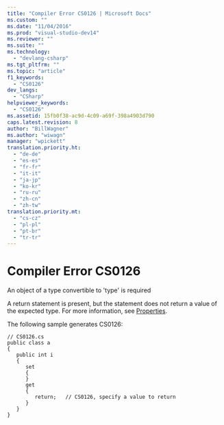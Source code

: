```yaml
---
title: "Compiler Error CS0126 | Microsoft Docs"
ms.custom: ""
ms.date: "11/04/2016"
ms.prod: "visual-studio-dev14"
ms.reviewer: ""
ms.suite: ""
ms.technology: 
  - "devlang-csharp"
ms.tgt_pltfrm: ""
ms.topic: "article"
f1_keywords: 
  - "CS0126"
dev_langs: 
  - "CSharp"
helpviewer_keywords: 
  - "CS0126"
ms.assetid: 15fb0f38-ac9d-4c09-a69f-398a4903d790
caps.latest.revision: 8
author: "BillWagner"
ms.author: "wiwagn"
manager: "wpickett"
translation.priority.ht: 
  - "de-de"
  - "es-es"
  - "fr-fr"
  - "it-it"
  - "ja-jp"
  - "ko-kr"
  - "ru-ru"
  - "zh-cn"
  - "zh-tw"
translation.priority.mt: 
  - "cs-cz"
  - "pl-pl"
  - "pt-br"
  - "tr-tr"
---
```

# Compiler Error CS0126
An object of a type convertible to 'type' is required  
  
 A return statement is present, but the statement does not return a value of the expected type. For more information, see [Properties](../../csharp/programming-guide/classes-and-structs/properties.md).  
  
 The following sample generates CS0126:  
  
```  
// CS0126.cs  
public class a  
{  
   public int i  
   {  
      set  
      {  
      }  
      get  
      {  
         return;   // CS0126, specify a value to return  
      }  
   }  
}  
```